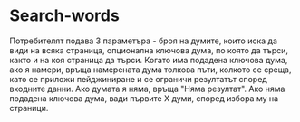 # Search-words
Потребителят подава 3 параметъра - броя на думите, които иска да види на всяка
страница, опционална ключова дума, по която да търси, както и на коя страница да
търси. Когато има подадена ключова дума, ако я намери, връща намерената дума
толкова пъти, колкото се среща, като се приложи пейджиниране и се ограничи
резултатът според входните данни. Ако думата я няма, връща "Няма резултат". Ако
няма подадена ключова дума, вади първите X думи, според избора му на
страници.
